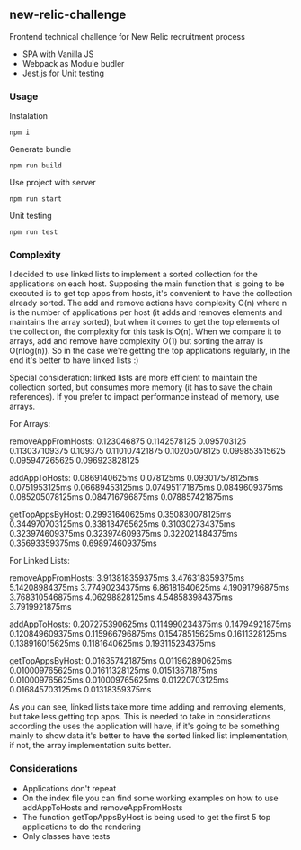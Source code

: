 ## new-relic-challenge
Frontend technical challenge for New Relic recruitment process

- SPA with Vanilla JS
- Webpack as Module budler
- Jest.js for Unit testing

### Usage

Instalation
```
npm i
```

Generate bundle
```
npm run build
```

Use project with server
```
npm run start
```

Unit testing
```
npm run test
```

### Complexity
I decided to use linked lists to implement a sorted collection for the applications on each host. Supposing the main function that is going to be executed is to get top apps from hosts, it's convenient to have the collection already sorted. The add and remove actions have complexity O(n) where n is the number of applications per host (it adds and removes elements and maintains the array sorted), but when it comes to get the top elements of the collection, the complexity for this task is O(n). When we compare it to arrays, add and remove have complexity O(1) but sorting the array is O(nlog(n)). So in the case we're getting the top applications regularly, in the end it's better to have linked lists :)

Special consideration: linked lists are more efficient to maintain the collection sorted, but consumes more memory (it has to save the chain references). If you prefer to impact performance instead of memory, use arrays.

For Arrays:

removeAppFromHosts:
0.123046875
0.1142578125
0.095703125
0.113037109375
0.109375
0.110107421875
0.10205078125
0.099853515625
0.095947265625
0.096923828125

addAppToHosts:
0.0869140625ms
0.078125ms
0.093017578125ms
0.0751953125ms
0.06689453125ms
0.074951171875ms
0.0849609375ms
0.085205078125ms
0.084716796875ms
0.078857421875ms

getTopAppsByHost:
0.29931640625ms
0.350830078125ms
0.344970703125ms
0.338134765625ms
0.310302734375ms
0.323974609375ms
0.323974609375ms
0.322021484375ms
0.35693359375ms
0.698974609375ms

For Linked Lists:

removeAppFromHosts:
3.913818359375ms
3.476318359375ms
5.14208984375ms
3.77490234375ms
6.86181640625ms
4.19091796875ms
3.768310546875ms
4.06298828125ms
4.548583984375ms
3.7919921875ms

addAppToHosts:
0.207275390625ms
0.114990234375ms
0.14794921875ms
0.120849609375ms
0.115966796875ms
0.15478515625ms
0.1611328125ms
0.138916015625ms
0.1181640625ms
0.193115234375ms

getTopAppsByHost:
0.016357421875ms
0.011962890625ms
0.010009765625ms
0.01611328125ms
0.01513671875ms
0.010009765625ms
0.010009765625ms
0.01220703125ms
0.016845703125ms
0.01318359375ms

As you can see, linked lists take more time adding and removing elements, but take less getting top apps. This is needed to take in considerations according the uses the application will have, if it's going to be something mainly to show data it's better to have the sorted linked list implementation, if not, the array implementation suits better.

### Considerations
* Applications don't repeat
* On the index file you can find some working examples on how to use addAppToHosts and removeAppFromHosts
* The function getTopAppsByHost is being used to get the first 5 top applications to do the rendering
* Only classes have tests